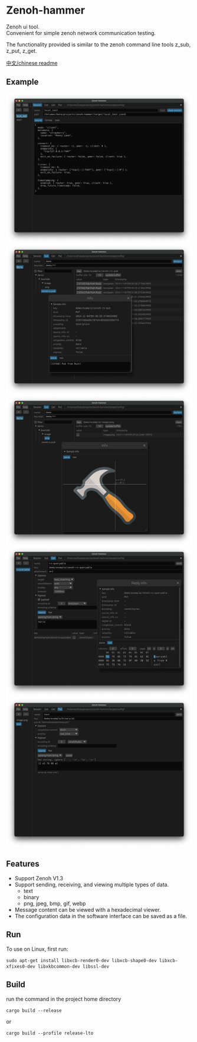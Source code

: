# Zenoh-hammer

Zenoh ui tool.   
Convenient for simple zenoh network communication testing.

The functionality provided is similar to the zenoh command line tools z_sub, z_put, z_get.

[中文/chinese readme](https://github.com/sanri/zenoh-hammer/blob/main/README.zh.md)


## Example

![](media/example1.png)
![](media/example2.png)
![](media/example3.png)
![](media/example4.png)
![](media/example5.png)


## Features
- Support Zenoh V1.3
- Support sending, receiving, and viewing multiple types of data.
  - text
  - binary
  - png, jpeg, bmp, gif, webp
- Message content can be viewed with a hexadecimal viewer.
- The configuration data in the software interface can be saved as a file.

## Run
To use on Linux, first run:

```shell
sudo apt-get install libxcb-render0-dev libxcb-shape0-dev libxcb-xfixes0-dev libxkbcommon-dev libssl-dev
```

## Build

run the command in the project home directory

```shell
cargo build --release
```

or 
```shell
cargo build --profile release-lto
```
